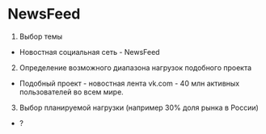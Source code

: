 # NewsFeed

1. Выбор темы
- Новостная социальная сеть - NewsFeed
2. Определение возможного диапазона нагрузок подобного проекта
- Подобный проект - новостная лента vk.com - 40 млн активных пользователей во всем мире.
3. Выбор планируемой нагрузки (например 30% доля рынка в России)
- ? 
